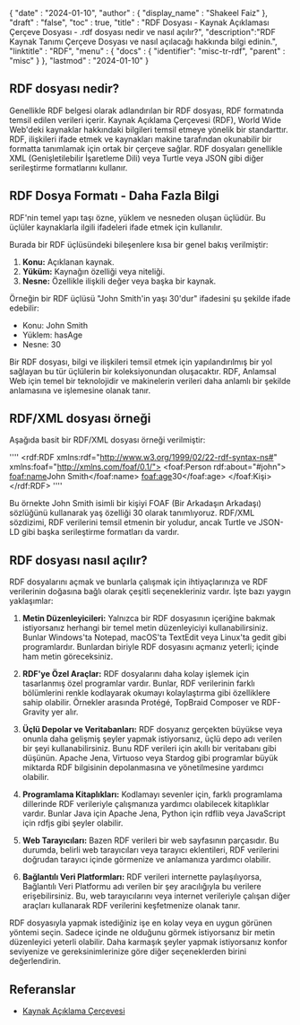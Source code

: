 {
  "date" : "2024-01-10",
  "author" : {
    "display_name" : "Shakeel Faiz"
  },
  "draft" : "false",
  "toc" : true,
  "title" : "RDF Dosyası - Kaynak Açıklaması Çerçeve Dosyası - .rdf dosyası nedir ve nasıl açılır?",
  "description":"RDF Kaynak Tanımı Çerçeve Dosyası ve nasıl açılacağı hakkında bilgi edinin.",
  "linktitle" : "RDF",
  "menu" : {
    "docs" : {
      "identifier": "misc-tr-rdf",
      "parent" : "misc"
    }
  },
  "lastmod" : "2024-01-10"
}

## RDF dosyası nedir?

Genellikle RDF belgesi olarak adlandırılan bir RDF dosyası, RDF formatında temsil edilen verileri içerir. Kaynak Açıklama Çerçevesi (RDF), World Wide Web'deki kaynaklar hakkındaki bilgileri temsil etmeye yönelik bir standarttır. RDF, ilişkileri ifade etmek ve kaynakları makine tarafından okunabilir bir formatta tanımlamak için ortak bir çerçeve sağlar. RDF dosyaları genellikle XML (Genişletilebilir İşaretleme Dili) veya Turtle veya JSON gibi diğer serileştirme formatlarını kullanır.

## RDF Dosya Formatı - Daha Fazla Bilgi

RDF'nin temel yapı taşı özne, yüklem ve nesneden oluşan üçlüdür. Bu üçlüler kaynaklarla ilgili ifadeleri ifade etmek için kullanılır.

Burada bir RDF üçlüsündeki bileşenlere kısa bir genel bakış verilmiştir:

1. **Konu:** Açıklanan kaynak.
2. **Yüküm:** Kaynağın özelliği veya niteliği.
3. **Nesne:** Özellikle ilişkili değer veya başka bir kaynak.

Örneğin bir RDF üçlüsü "John Smith'in yaşı 30'dur" ifadesini şu şekilde ifade edebilir:

- Konu: John Smith
- Yüklem: hasAge
- Nesne: 30

Bir RDF dosyası, bilgi ve ilişkileri temsil etmek için yapılandırılmış bir yol sağlayan bu tür üçlülerin bir koleksiyonundan oluşacaktır. RDF, Anlamsal Web için temel bir teknolojidir ve makinelerin verileri daha anlamlı bir şekilde anlamasına ve işlemesine olanak tanır.

## RDF/XML dosyası örneği

Aşağıda basit bir RDF/XML dosyası örneği verilmiştir:

''''
<rdf:RDF xmlns:rdf="http://www.w3.org/1999/02/22-rdf-syntax-ns#"
          xmlns:foaf="http://xmlns.com/foaf/0.1/">
   <foaf:Person rdf:about="#john">
     <foaf:name>John Smith</foaf:name>
     <foaf:age>30</foaf:age>
   </foaf:Kişi>
</rdf:RDF>
''''

Bu örnekte John Smith isimli bir kişiyi FOAF (Bir Arkadaşın Arkadaşı) sözlüğünü kullanarak yaş özelliği 30 olarak tanımlıyoruz. RDF/XML sözdizimi, RDF verilerini temsil etmenin bir yoludur, ancak Turtle ve JSON-LD gibi başka serileştirme formatları da vardır.

## RDF dosyası nasıl açılır?

RDF dosyalarını açmak ve bunlarla çalışmak için ihtiyaçlarınıza ve RDF verilerinin doğasına bağlı olarak çeşitli seçenekleriniz vardır. İşte bazı yaygın yaklaşımlar:

1. **Metin Düzenleyicileri:** Yalnızca bir RDF dosyasının içeriğine bakmak istiyorsanız herhangi bir temel metin düzenleyiciyi kullanabilirsiniz. Bunlar Windows'ta Notepad, macOS'ta TextEdit veya Linux'ta gedit gibi programlardır. Bunlardan biriyle RDF dosyasını açmanız yeterli; içinde ham metin göreceksiniz.

2. **RDF'ye Özel Araçlar:** RDF dosyalarını daha kolay işlemek için tasarlanmış özel programlar vardır. Bunlar, RDF verilerinin farklı bölümlerini renkle kodlayarak okumayı kolaylaştırma gibi özelliklere sahip olabilir. Örnekler arasında Protégé, TopBraid Composer ve RDF-Gravity yer alır.

3. **Üçlü Depolar ve Veritabanları:** RDF dosyanız gerçekten büyükse veya onunla daha gelişmiş şeyler yapmak istiyorsanız, üçlü depo adı verilen bir şeyi kullanabilirsiniz. Bunu RDF verileri için akıllı bir veritabanı gibi düşünün. Apache Jena, Virtuoso veya Stardog gibi programlar büyük miktarda RDF bilgisinin depolanmasına ve yönetilmesine yardımcı olabilir.

4. **Programlama Kitaplıkları:** Kodlamayı sevenler için, farklı programlama dillerinde RDF verileriyle çalışmanıza yardımcı olabilecek kitaplıklar vardır. Bunlar Java için Apache Jena, Python için rdflib veya JavaScript için rdfjs gibi şeyler olabilir.

5. **Web Tarayıcıları:** Bazen RDF verileri bir web sayfasının parçasıdır. Bu durumda, belirli web tarayıcıları veya tarayıcı eklentileri, RDF verilerini doğrudan tarayıcı içinde görmenize ve anlamanıza yardımcı olabilir.

6. **Bağlantılı Veri Platformları:** RDF verileri internette paylaşılıyorsa, Bağlantılı Veri Platformu adı verilen bir şey aracılığıyla bu verilere erişebilirsiniz. Bu, web tarayıcılarını veya internet verileriyle çalışan diğer araçları kullanarak RDF verilerini keşfetmenize olanak tanır.


RDF dosyasıyla yapmak istediğiniz işe en kolay veya en uygun görünen yöntemi seçin. Sadece içinde ne olduğunu görmek istiyorsanız bir metin düzenleyici yeterli olabilir. Daha karmaşık şeyler yapmak istiyorsanız konfor seviyenize ve gereksinimlerinize göre diğer seçeneklerden birini değerlendirin.

## Referanslar
* [Kaynak Açıklama Çerçevesi](https://en.wikipedia.org/wiki/Resource_Description_Framework)